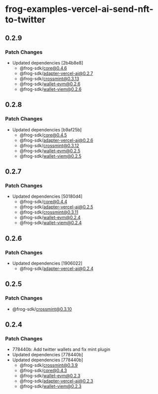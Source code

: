 # frog-examples-vercel-ai-send-nft-to-twitter

## 0.2.9

### Patch Changes

- Updated dependencies [2b4b8e8]
  - @frog-sdk/core@0.4.6
  - @frog-sdk/adapter-vercel-ai@0.2.7
  - @frog-sdk/crossmint@0.3.13
  - @frog-sdk/wallet-evm@0.2.6
  - @frog-sdk/wallet-viem@0.2.6

## 0.2.8

### Patch Changes

- Updated dependencies [b9af25b]
  - @frog-sdk/core@0.4.5
  - @frog-sdk/adapter-vercel-ai@0.2.6
  - @frog-sdk/crossmint@0.3.12
  - @frog-sdk/wallet-evm@0.2.5
  - @frog-sdk/wallet-viem@0.2.5

## 0.2.7

### Patch Changes

- Updated dependencies [50180d4]
  - @frog-sdk/core@0.4.4
  - @frog-sdk/adapter-vercel-ai@0.2.5
  - @frog-sdk/crossmint@0.3.11
  - @frog-sdk/wallet-evm@0.2.4
  - @frog-sdk/wallet-viem@0.2.4

## 0.2.6

### Patch Changes

- Updated dependencies [1906022]
  - @frog-sdk/adapter-vercel-ai@0.2.4

## 0.2.5

### Patch Changes

- @frog-sdk/crossmint@0.3.10

## 0.2.4

### Patch Changes

- 778440b: Add twitter wallets and fix mint plugin
- Updated dependencies [778440b]
- Updated dependencies [778440b]
  - @frog-sdk/crossmint@0.3.9
  - @frog-sdk/core@0.4.3
  - @frog-sdk/wallet-evm@0.2.3
  - @frog-sdk/adapter-vercel-ai@0.2.3
  - @frog-sdk/wallet-viem@0.2.3
